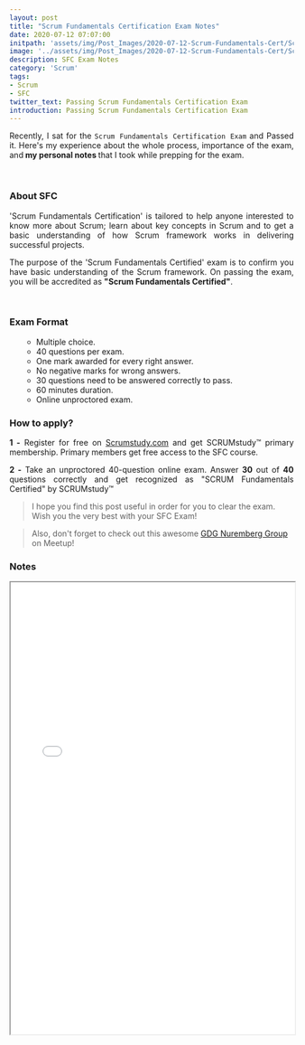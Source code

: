 ```yaml
---
layout: post
title: "Scrum Fundamentals Certification Exam Notes"
date: 2020-07-12 07:07:00
initpath: 'assets/img/Post_Images/2020-07-12-Scrum-Fundamentals-Cert/Scrum.png'
image: '../assets/img/Post_Images/2020-07-12-Scrum-Fundamentals-Cert/Scrum.png'
description: SFC Exam Notes
category: 'Scrum'
tags:
- Scrum
- SFC
twitter_text: Passing Scrum Fundamentals Certification Exam
introduction: Passing Scrum Fundamentals Certification Exam
---
```

<p align="justify">Recently, I sat for the <code>Scrum Fundamentals Certification Exam</code> and Passed it. Here's my experience about the whole process, importance of the exam, and<b> my personal notes </b> that I took while prepping for the exam.</p>


<br>

### About SFC

<p align="justify"> 'Scrum Fundamentals Certification' is tailored to help anyone interested to know more about Scrum; learn about key concepts in Scrum and to get a basic understanding of how Scrum framework works in delivering successful projects. 
</p>

<p align="justify">The purpose of the 'Scrum Fundamentals Certified' exam is to confirm you have basic understanding of the Scrum framework. On passing the exam, you will be accredited as <b>"Scrum Fundamentals Certified"</b>.
</p>


<br>

### Exam Format

<ul><ul>

<li>Multiple choice.</li>
<li>40 questions per exam.</li>
<li>One mark awarded for every right answer.</li>
<li>No negative marks for wrong answers.</li>
<li>30 questions need to be answered correctly to pass.</li>
<li>60 minutes duration.</li>
<li>Online unproctored exam.</li>
</ul></ul>


### How to apply?

<p align="justify"><b>1 -</b> Register for free on <a href="https://www.scrumstudy.com/Account/Register">Scrumstudy.com</a> and get SCRUMstudy™ primary membership.
Primary members get free access to the SFC course.
 </p>

<p align="justify"><b>2 -</b> Take an unproctored 40-question online exam. Answer <b>30</b> out of <b>40</b> questions correctly and get recognized as "SCRUM Fundamentals Certified" by SCRUMstudy™
 </p>


> I hope you find this post useful in order for you to clear the exam. Wish you the very best with your SFC Exam!

> Also, don't forget to check out this awesome <a href="https://www.meetup.com/GDG-Cloud-Nuremberg/"> GDG Nuremberg Group </a> on Meetup! 

### Notes

<iframe src="../assets/pdf/SFCNotesByAjinkya.pdf" width="100%" height="800rem"></iframe>
